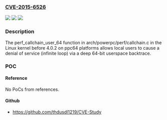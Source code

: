 ### [CVE-2015-6526](https://cve.mitre.org/cgi-bin/cvename.cgi?name=CVE-2015-6526)
![](https://img.shields.io/static/v1?label=Product&message=n%2Fa&color=blue)
![](https://img.shields.io/static/v1?label=Version&message=n%2Fa&color=blue)
![](https://img.shields.io/static/v1?label=Vulnerability&message=n%2Fa&color=brighgreen)

### Description

The perf_callchain_user_64 function in arch/powerpc/perf/callchain.c in the Linux kernel before 4.0.2 on ppc64 platforms allows local users to cause a denial of service (infinite loop) via a deep 64-bit userspace backtrace.

### POC

#### Reference
No PoCs from references.

#### Github
- https://github.com/thdusdl1219/CVE-Study

